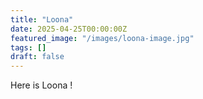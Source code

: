 ```yaml
---
title: "Loona"
date: 2025-04-25T00:00:00Z
featured_image: "/images/loona-image.jpg"
tags: []
draft: false
---
```


Here is Loona !

